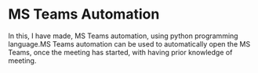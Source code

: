 # MS Teams Automation
In this, I have made, MS Teams automation, using python programming language.MS Teams automation can be used to automatically open the MS Teams, once the meeting has started, with having prior knowledge of meeting.
